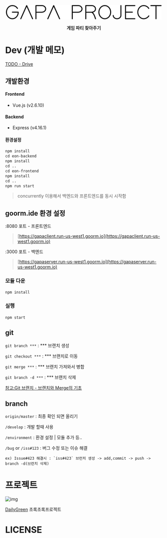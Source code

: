 <p align="center">
    <img src="/public/img/gapa_project.png" width=500/>
</p>
<p align="center">
    <strong>게임 파티 찾아주기</strong>
</p>

# Dev (개발 메모)
[TODO - Drive](https://docs.google.com/document/d/1ThtNlaxVdBlL2ThwG41KtXHospNcx3J7zJRBf6-axwY/edit)
## 개발환경
#### Frontend
- Vue.js (v2.6.10)

#### Backend
- Express (v4.16.1)


#### 환경설정
```
npm install
cd eon-backend
npm install
cd ..
cd eon-frontend
npm install
cd ..
npm run start
```

> concurrently 이용해서 백엔드와 프론트엔드를 동시 시작함

## goorm.ide 환경 설정
:8080 포트 - 프론트엔드

> [https://gapaclient.run-us-west1.goorm.io](https://gapaclient.run-us-west1.goorm.io)

:3000 포트 - 백엔드

> [https://gapaserver.run-us-west1.goorm.io](https://gapaserver.run-us-west1.goorm.io)

### 모듈 다운 

`npm install`

### 실행 

`npm start`

## git
 `git branch ***` : *** 브랜치 생성

 `git checkout ***` : *** 브랜치로 이동

 `git merge ***` : *** 브랜치 가져와서 병합

 `git branch -d ***` : *** 브랜치 삭제

 [참고:Git 브랜치 - 브랜치와 Merge의 기초](https://git-scm.com/book/ko/v1/Git-%EB%B8%8C%EB%9E%9C%EC%B9%98-%EB%B8%8C%EB%9E%9C%EC%B9%98%EC%99%80-Merge%EC%9D%98-%EA%B8%B0%EC%B4%88)

## branch
 `origin/master` : 최종 확인 되면 올리기

 `/develop` : 개발 할때 사용

 `/environment` : 환경 설정 | 모듈 추가 등..

 `/bug` or `/iss#123` : 버그 수정 또는 이슈 해결 
 
    ex) Issue#423 해결시 : `iss#423` 브런치 생성 -> add,commit -> push -> branch -d(브런치 삭제)

# 프로젝트
![img](https://avatars0.githubusercontent.com/u/40048911?s=200&v=4)

[DailyGreen](https://github.com/DailyGreen) 초록초록프로젝트

# LICENSE
